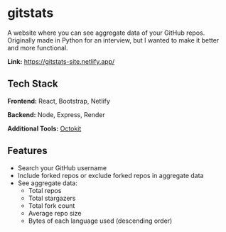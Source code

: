 
# gitstats

A website where you can see aggregate data of your GitHub repos. Originally made in Python for an interview, but I wanted to make it better and more functional.

**Link:** https://gitstats-site.netlify.app/
## Tech Stack

**Frontend:** React, Bootstrap, Netlify

**Backend:** Node, Express, Render

**Additional Tools:** [Octokit](https://github.com/octokit)


## Features

- Search your GitHub username
- Include forked repos or exclude forked repos in aggregate data
- See aggregate data:
  - Total repos
  - Total stargazers
  - Total fork count
  - Average repo size
  - Bytes of each language used (descending order)